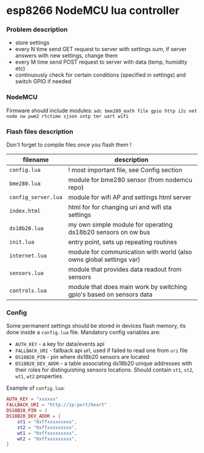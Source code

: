 # esp8266 NodeMCU lua controller
### Problem description
+ store settings
+ every N time send GET request to server with settings sum, if server answers with new settings, change them
+ every M time send POST request to server with data (temp, humidity etc)
+ continuously check for certain conditions (specified in settings) and switch GPIO if needed

### NodeMCU
Firmware should include modules: `adc bme280_math file gpio http i2c net node ow pwm2 rtctime sjson sntp tmr uart wifi`

### Flash files description

Don't forget to compile files once you flash them !

| filename            | description                                                          |
|---------------------|----------------------------------------------------------------------|
| `config.lua`        | ! most important file, see Config section                            |
| `bme280.lua`        | module for bme280 sensor (from nodemcu repo)                         |
| `config_server.lua` | module for wifi AP and settings html server                          |
| `index.html`        | html for for changing uri and wifi sta settings                      |
| `ds18b20.lua`       | my own simple module for operating ds18b20 sensors on ow bus         |
| `init.lua`          | entry point, sets up repeating routines                              |
| `internet.lua`      | module for communication with world (also owns global settings var)  |
| `sensors.lua`       | module that provides data readout from sensors                       |
| `controls.lua`      | module that does main work by switching gpio's based on sensors data |

### Config

Some permanent settings should be stored in devices flash memory, its done inside a `config.lua` file. Mandatory config variables are:
+ `AUTH_KEY` - a key for data/events api
+ `FALLBACK_URI` - fallback api url, used if failed to read one from `uri` file
+ `DS18B20_PIN` - pin where ds18b20 sensors are located
+ `DS18B20_DEV_ADDR` - a table associating ds18b20 unique addresses with their roles for distinguishing sensors locations. Should contain `st1`, `st2`, `wt1`, `wt2` properties.

Example of `config.lua`:
```lua
AUTH_KEY = "xxxxxx"
FALLBACK_URI = "http://ip:port/heart"
DS18B20_PIN = 3
DS18B20_DEV_ADDR = {
	st1 = "0xffxxxxxxxxx",
	st2 = "0xffxxxxxxxxx",
	wt1 = "0xffxxxxxxxxx",
	wt2 = "0xffxxxxxxxxx",
}
```
